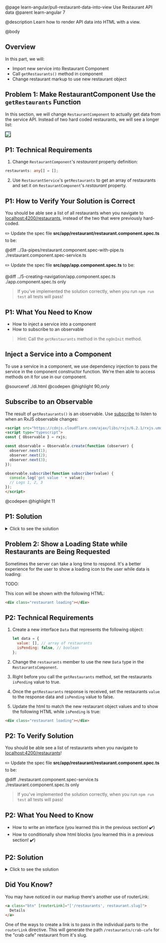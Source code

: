 @page learn-angular/pull-restaurant-data-into-view Use Restaurant API data
@parent learn-angular 7

@description Learn how to render API data into HTML with a view.

@body

## Overview

In this part, we will:

- Import new service into Restaurant Component
- Call `getRestaurants()` method in component
- Change restaurant markup to use new restaurant object

## Problem 1: Make RestaurantComponent Use the `getRestaurants` Function

In this section, we will change `RestaurantComponent` to actually get
data from the service API. Instead of two hard coded restaurants, we will
see a longer list:

<img src="../static/img/angular/7-data-into-view/1-after.png"
  style="border: solid 1px black; max-width: 640px;"/>

## P1: Technical Requirements

1. Change `RestaurantComponent`'s _restaurant_ property definition:

```typescript
restaurants: any[] = [];
```

2. Use `RestaurantService`'s `getRestaurants` to get an array of restaurants and
   set it on `RestaurantComponent`'s _restaurant_ property.

## P1: How to Verify Your Solution is Correct

You should be able see a list of all restaurants when you navigate to <a href="http://localhost:4200/restaurants" >localhost:4200/restaurants</a>, instead of the two that were previously hard-coded.

✏️ Update the spec file **src/app/restaurant/restaurant.component.spec.ts** to be:

@diff ../3a-pipes/restaurant.component.spec-with-pipe.ts ./restaurant.component.spec-service.ts

✏️ Update the spec file **src/app/app.component.spec.ts** to be:

@diff ../5-creating-navigation/app.component.spec.ts ./app.component.spec.ts only

> If you've implemented the solution correctly, when you run `npm run test` all tests will pass!

## P1: What You Need to Know

- How to inject a service into a component
- How to subscribe to an observable

> Hint: Call the `getRestaurants` method in the `ngOnInit` method.

## Inject a Service into a Component

To use a service in a component, we use dependency injection to pass the service in the component constructor function. We're then able to access methods on it for use in our component.

@sourceref ./di.html
@codepen
@highlight 90,only

## Subscribe to an Observable

The result of `getRestaurants()` is an observable. Use [subscribe](https://rxjs-dev.firebaseapp.com/guide/subscription) to listen to when
an RxJS observable changes:

```html
<script src="https://cdnjs.cloudflare.com/ajax/libs/rxjs/6.2.1/rxjs.umd.js"></script>
<script type="typescript">
const { Observable } = rxjs;

const observable = Observable.create(function (observer) {
  observer.next(1);
  observer.next(2);
  observer.next(3);
});

observable.subscribe(function subscriber(value) {
  console.log('got value ' + value);
  // Logs 1, 2, 3
});
</script>
```

@codepen
@highlight 11

## P1: Solution

<details>
<summary>Click to see the solution</summary>
✏️ Update **src/app/restaurant/restaurant.component.ts** as follows:

@diff ../3-creating-components/restaurant.component.ts ./restaurant.component-service.ts

</details>

## Problem 2: Show a Loading State while Restaurants are Being Requested

Sometimes the server can take a long time to respond. It's a better experience for the user
to show a loading icon to the user while data is loading:

TODO:

This icon will be shown with the following HTML:

```html
<div class="restaurant loading"></div>
```

## P2: Technical Requirements

1. Create a new interface `Data` that represents the following object:

   ```js
   let data = {
     value: [], // array of restaurants
     isPending: false, // boolean
   };
   ```

2. Change the `restaurants` member to use the new `Data` type in the `RestaurantsComponent`.
3. Right before you call the `getRestaurants` method, set the restaurants `isPending` value to true.
4. Once the `getRestaurants` response is received, set the restaurants `value` to the response data and `isPending` value to false.
5. Update the html to match the new restaurant object values and to show the following HTML while `isPending` is true:

```html
<div class="restaurant loading"></div>
```

## P2: To Verify Solution

You should be able see a list of restaurants when you navigate to <a href="http://localhost:4200/restaurants">localhost:4200/restaurants</a>!

✏️ Update the spec file **src/app/restaurant/restaurant.component.spec.ts** to be:

@diff ./restaurant.component.spec-service.ts ./restaurant.component.spec.ts only

> If you've implemented the solution correctly, when you run `npm run test` all tests will pass!

## P2: What You Need to Know

- How to write an interface (you learned this in the previous section! ✔️)
- How to conditionally show html blocks (you learned this in a previous section! ✔️)

## P2: Solution

<details>
<summary>Click to see the solution</summary>
✏️ Update **src/app/restaurant/restaurant.component.ts** to:

@diff ./restaurant.component-service.ts ./restaurant.component.ts

✏️ Update **src/app/restaurant/restaurant.component.html** to:

@diff ../3a-pipes/restaurant.component.html ./restaurant.component.html

</details>

## Did You Know?

You may have noticed in our markup there's another use of routerLink:

```html
<a class="btn" [routerLink]="['/restaurants', restaurant.slug]">
  Details
</a>
```

One of the ways to create a link is to pass in the individual parts to the `routerLink` directive. This will generate the path `/restaurants/crab-cafe` for the "crab cafe" restaurant from it's slug.
